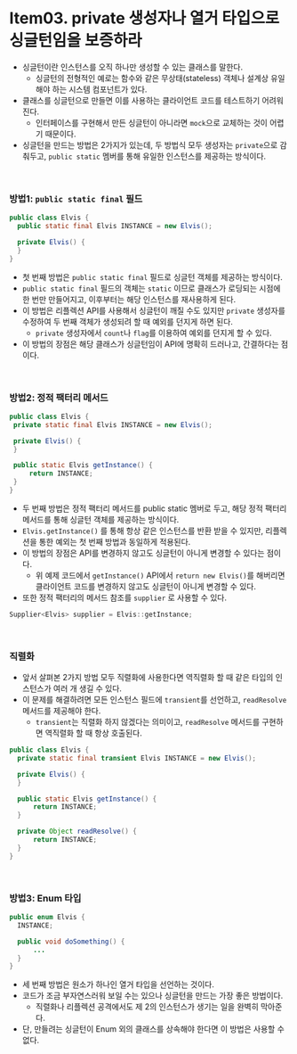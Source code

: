 # Item03. private 생성자나 열거 타입으로 싱글턴임을 보증하라
- 싱글턴이란 인스턴스를 오직 하나만 생성할 수 있는 클래스를 말한다.
  - 싱글턴의 전형적인 예로는 함수와 같은 무상태(stateless) 객체나 설계상 유일해야 하는 시스템 컴포넌트가 있다.
- 클래스를 싱글턴으로 만들면 이를 사용하는 클라이언트 코드를 테스트하기 어려워진다.
  - 인터페이스를 구현해서 만든 싱글턴이 아니라면 `mock`으로 교체하는 것이 어렵기 때문이다.
- 싱글턴을 만드는 방법은 2가지가 있는데, 두 방법식 모두 생성자는 `private`으로 감춰두고, `public static` 멤버를 통해 유일한 인스턴스를 제공하는 방식이다.
<br>

### 방법1: `public static final` 필드
```java
public class Elvis {
  public static final Elvis INSTANCE = new Elvis();

  private Elvis() {
  }
}
```
- 첫 번째 방법은 `public static final` 필드로 싱글턴 객체를 제공하는 방식이다.
- `public static final` 필드의 객체는 `static` 이므로 클래스가 로딩되는 시점에 한 번만 만들어지고, 이후부터는 해당 인스턴스를 재사용하게 된다.
- 이 방법은 리플렉션 API를 사용해서 싱글턴이 깨질 수도 있지만 `private` 생성자를 수정하여 두 번째 객체가 생성되려 할 때 예외를 던지게 하면 된다.
  - `private` 생성자에서 `count`나 `flag`를 이용하여 예외를 던지게 할 수 있다.
- 이 방법의 장점은 해당 클래스가 싱글턴임이 API에 명확히 드러나고, 간결하다는 점이다.
 <br>
 
 ### 방법2: 정적 팩터리 메서드
 ```java
 public class Elvis {
  private static final Elvis INSTANCE = new Elvis();

  private Elvis() {
  }

  public static Elvis getInstance() {
      return INSTANCE;
  }
}
 ```
- 두 번째 방법은 정적 팩터리 메서드를 public static 멤버로 두고, 해당 정적 팩터리 메서드를 통해 싱글턴 객체를 제공하는 방식이다.
- `Elvis.getInstance()` 를 통해 항상 같은 인스턴스를 반환 받을 수 있지만, 리플렉션을 통한 예외는 첫 번째 방법과 동일하게 적용된다.
- 이 방법의 장점은 API를 변경하지 않고도 싱글턴이 아니게 변경할 수 있다는 점이다.
  - 위 예제 코드에서 `getInstance()` API에서 `return new Elvis()`를 해버리면 클라이언트 코드를 변경하지 않고도 싱글턴이 아니게 변경할 수 있다.
- 또한 정적 팩터리의 메서드 참조를 `supplier` 로 사용할 수 있다.
```java
Supplier<Elvis> supplier = Elvis::getInstance;
```
<br> 

### 직렬화
- 앞서 살펴본 2가지 방법 모두 직렬화에 사용한다면 역직렬화 할 때 같은 타입의 인스턴스가 여러 개 생길 수 있다.
- 이 문제를 해결하려면 모든 인스턴스 필드에 `transient`를 선언하고, `readResolve` 메서드를 제공해야 한다.
  - `transient`는 직렬화 하지 않겠다는 의미이고, `readResolve` 메서드를 구현하면 역직렬화 할 때 항상 호출된다.
```java
public class Elvis {
  private static final transient Elvis INSTANCE = new Elvis();

  private Elvis() {
  }

  public static Elvis getInstance() {
      return INSTANCE;
  }

  private Object readResolve() {
      return INSTANCE;
  }
}
```
<br>

### 방법3: Enum 타입
```java
public enum Elvis {
  INSTANCE;

  public void doSomething() {
      ...
  }
}
```
- 세 번째 방법은 원소가 하나인 열거 타입을 선언하는 것이다.
- 코드가 조금 부자연스러워 보일 수는 있으나 싱글턴을 만드는 가장 좋은 방법이다.
  - 직렬화나 리플렉션 공격에서도 제 2의 인스턴스가 생기는 일을 완벽히 막아준다.
- 단, 만들려는 싱글턴이 Enum 외의 클래스를 상속해야 한다면 이 방법은 사용할 수 없다.
